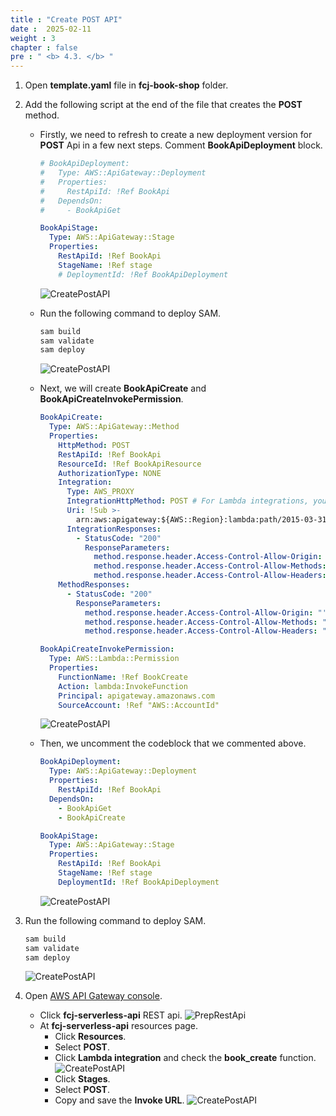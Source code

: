 ```yaml
---
title : "Create POST API"
date :  2025-02-11
weight : 3
chapter : false
pre : " <b> 4.3. </b> "
---
```

1. Open **template.yaml** file in **fcj-book-shop** folder.

2. Add the following script at the end of the file that creates the **POST** method.
    - Firstly, we need to refresh to create a new deployment version for **POST** Api in a few next steps. Comment **BookApiDeployment** block.

      ```yml
      # BookApiDeployment:
      #   Type: AWS::ApiGateway::Deployment
      #   Properties:
      #     RestApiId: !Ref BookApi
      #   DependsOn:
      #     - BookApiGet

      BookApiStage:
        Type: AWS::ApiGateway::Stage
        Properties:
          RestApiId: !Ref BookApi
          StageName: !Ref stage
          # DeploymentId: !Ref BookApiDeployment
      ```

      ![CreatePostAPI](/images/temp/1/72.png?&width=90pc)
    - Run the following command to deploy SAM.

      ```bash
      sam build
      sam validate
      sam deploy
      ```

      ![CreatePostAPI](/images/temp/1/73.png?&width=90pc)
    - Next, we will create **BookApiCreate** and **BookApiCreateInvokePermission**.

      ```yml
      BookApiCreate:
        Type: AWS::ApiGateway::Method
        Properties:
          HttpMethod: POST
          RestApiId: !Ref BookApi
          ResourceId: !Ref BookApiResource
          AuthorizationType: NONE
          Integration:
            Type: AWS_PROXY
            IntegrationHttpMethod: POST # For Lambda integrations, you must set the integration method to POST
            Uri: !Sub >-
              arn:aws:apigateway:${AWS::Region}:lambda:path/2015-03-31/functions/${BookCreate.Arn}/invocations
            IntegrationResponses:
              - StatusCode: "200"
                ResponseParameters:
                  method.response.header.Access-Control-Allow-Origin: "'*'"
                  method.response.header.Access-Control-Allow-Methods: "'GET,POST,OPTIONS'"
                  method.response.header.Access-Control-Allow-Headers: "'Content-Type,X-Amz-Date,Authorization,X-Api-Key,X-Amz-Security-Token'"
          MethodResponses:
            - StatusCode: "200"
              ResponseParameters:
                method.response.header.Access-Control-Allow-Origin: "'*'"
                method.response.header.Access-Control-Allow-Methods: "'GET,POST,OPTIONS'"
                method.response.header.Access-Control-Allow-Headers: "'Content-Type,X-Amz-Date,Authorization,X-Api-Key,X-Amz-Security-Token'"

      BookApiCreateInvokePermission:
        Type: AWS::Lambda::Permission
        Properties:
          FunctionName: !Ref BookCreate
          Action: lambda:InvokeFunction
          Principal: apigateway.amazonaws.com
          SourceAccount: !Ref "AWS::AccountId"
      ```

      ![CreatePostAPI](/images/temp/1/74.png?&width=90pc)
    - Then, we uncomment the codeblock that we commented above.

      ```yml
      BookApiDeployment:
        Type: AWS::ApiGateway::Deployment
        Properties:
          RestApiId: !Ref BookApi
        DependsOn:
          - BookApiGet
          - BookApiCreate

      BookApiStage:
        Type: AWS::ApiGateway::Stage
        Properties:
          RestApiId: !Ref BookApi
          StageName: !Ref stage
          DeploymentId: !Ref BookApiDeployment
      ```

      ![CreatePostAPI](/images/temp/1/75.png?&width=90pc)

3. Run the following command to deploy SAM.

    ```bash
    sam build
    sam validate
    sam deploy
    ```

    ![CreatePostAPI](/images/temp/1/76.png?&width=90pc)

4. Open [AWS API Gateway console](https://us-east-1.console.aws.amazon.com/apigateway/home?region=us-east-1).
    - Click **fcj-serverless-api** REST api.
      ![PrepRestApi](/images/temp/1/64.png?width=90pc)
    - At **fcj-serverless-api** resources page.
      - Click **Resources**.
      - Select **POST**.
      - Click **Lambda integration** and check the **book_create** function.
        ![CreatePostAPI](/images/temp/1/77.png?&width=90pc)
      - Click **Stages**.
      - Select **POST**.
      - Copy and save the **Invoke URL**.
        ![CreatePostAPI](/images/temp/1/78.png?&width=90pc)
